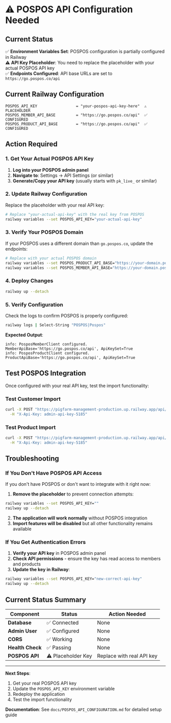 # ⚠️ POSPOS API Configuration Needed

## Current Status

✅ **Environment Variables Set**: POSPOS configuration is partially configured in Railway  
⚠️ **API Key Placeholder**: You need to replace the placeholder with your actual POSPOS API key  
✅ **Endpoints Configured**: API base URLs are set to `https://go.pospos.co/api`

## Current Railway Configuration

```
POSPOS_API_KEY                 = "your-pospos-api-key-here"  ⚠️ PLACEHOLDER
POSPOS_MEMBER_API_BASE         = "https://go.pospos.co/api"  ✅ CONFIGURED
POSPOS_PRODUCT_API_BASE        = "https://go.pospos.co/api"  ✅ CONFIGURED
```

## Action Required

### 1. Get Your Actual POSPOS API Key

1. **Log into your POSPOS admin panel**
2. **Navigate to**: Settings → API Settings (or similar)
3. **Generate/Copy your API key** (usually starts with `pk_live_` or similar)

### 2. Update Railway Configuration

Replace the placeholder with your real API key:

```bash
# Replace "your-actual-api-key" with the real key from POSPOS
railway variables --set POSPOS_API_KEY="your-actual-api-key"
```

### 3. Verify Your POSPOS Domain

If your POSPOS uses a different domain than `go.pospos.co`, update the endpoints:

```bash
# Replace with your actual POSPOS domain
railway variables --set POSPOS_PRODUCT_API_BASE="https://your-domain.pospos.co/api"
railway variables --set POSPOS_MEMBER_API_BASE="https://your-domain.pospos.co/api"
```

### 4. Deploy Changes

```bash
railway up --detach
```

### 5. Verify Configuration

Check the logs to confirm POSPOS is properly configured:

```bash
railway logs | Select-String "POSPOS|Pospos"
```

**Expected Output**:
```
info: PosposMemberClient configured. MemberApiBase='https://go.pospos.co/api', ApiKeySet=True
info: PosposProductClient configured. ProductApiBase='https://go.pospos.co/api', ApiKeySet=True
```

## Test POSPOS Integration

Once configured with your real API key, test the import functionality:

### Test Customer Import
```bash
curl -X POST "https://pigfarm-management-production.up.railway.app/api/customers/import" \
  -H "X-Api-Key: admin-api-key-5185"
```

### Test Product Import
```bash
curl -X POST "https://pigfarm-management-production.up.railway.app/api/feeds/import" \
  -H "X-Api-Key: admin-api-key-5185"
```

## Troubleshooting

### If You Don't Have POSPOS API Access

If you don't have POSPOS or don't want to integrate with it right now:

1. **Remove the placeholder** to prevent connection attempts:
```bash
railway variables --set POSPOS_API_KEY=""
railway up --detach
```

2. **The application will work normally** without POSPOS integration
3. **Import features will be disabled** but all other functionality remains available

### If You Get Authentication Errors

1. **Verify your API key** in POSPOS admin panel
2. **Check API permissions** - ensure the key has read access to members and products
3. **Update the key in Railway**:
```bash
railway variables --set POSPOS_API_KEY="new-correct-api-key"
railway up --detach
```

## Current Status Summary

| Component | Status | Action Needed |
|-----------|--------|---------------|
| **Database** | ✅ Connected | None |
| **Admin User** | ✅ Configured | None |
| **CORS** | ✅ Working | None |
| **Health Check** | ✅ Passing | None |
| **POSPOS API** | ⚠️ Placeholder Key | Replace with real API key |

---

**Next Steps**: 
1. Get your real POSPOS API key
2. Update the `POSPOS_API_KEY` environment variable
3. Redeploy the application
4. Test the import functionality

**Documentation**: See `docs/POSPOS_API_CONFIGURATION.md` for detailed setup guide